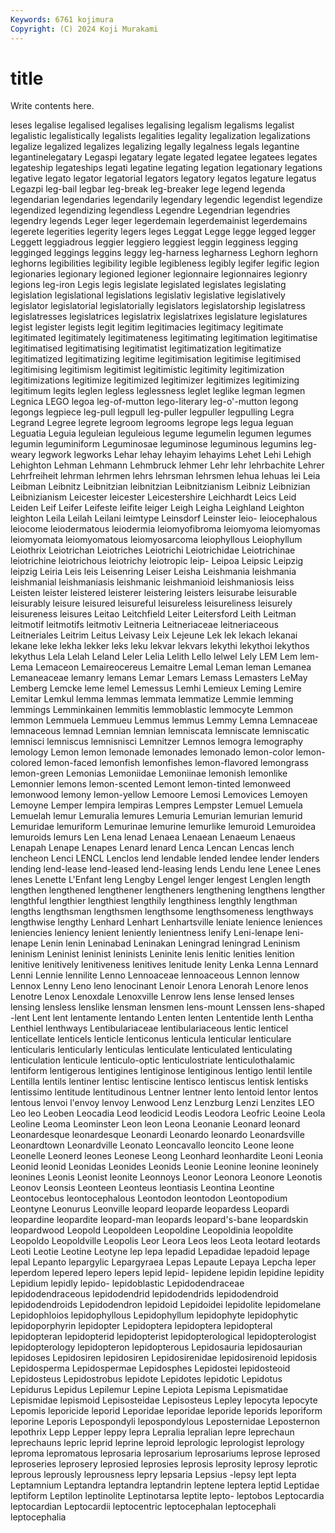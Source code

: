 ```yaml
---
Keywords: 6761 kojimura
Copyright: (C) 2024 Koji Murakami
---
```


# title

Write contents here.



leses legalise legalised legalises legalising
legalism legalisms legalist legalistic legalistically legalists legalities legality legalization legalizations
legalize legalized legalizes legalizing legally legalness legals legantine legantinelegatary Legaspi
legatary legate legated legatee legatees legates legateship legateships legati legatine
legating legation legationary legations legative legato legator legatorial legators legatory
legatos legature legatus Legazpi leg-bail legbar leg-break leg-breaker lege legend
legenda legendarian legendaries legendarily legendary legendic legendist legendize legendized legendizing
legendless Legendre Legendrian legendries legendry legends Leger leger legerdemain legerdemainist
legerdemains legerete legerities legerity legers leges Leggat Legge legge legged
legger Leggett leggiadrous leggier leggiero leggiest leggin legginess legging legginged
leggings leggins leggy leg-harness legharness Leghorn leghorn leghorns legibilities legibility
legible legibleness legibly legifer legific legion legionaries legionary legioned legioner
legionnaire legionnaires legionry legions leg-iron Legis legis legislate legislated legislates
legislating legislation legislational legislations legislativ legislative legislatively legislator legislatorial legislatorially
legislators legislatorship legislatress legislatresses legislatrices legislatrix legislatrixes legislature legislatures legist
legister legists legit legitim legitimacies legitimacy legitimate legitimated legitimately legitimateness
legitimating legitimation legitimatise legitimatised legitimatising legitimatist legitimatization legitimatize legitimatized legitimatizing
legitime legitimisation legitimise legitimised legitimising legitimism legitimist legitimistic legitimity legitimization
legitimizations legitimize legitimized legitimizer legitimizes legitimizing legitimum legits leglen legless
leglessness leglet leglike legman legmen Legnica LEGO legoa leg-of-mutton lego-literary
leg-o'-mutton legong legongs legpiece leg-pull legpull leg-puller legpuller legpulling Legra
Legrand Legree legrete legroom legrooms legrope legs legua leguan Leguatia
Leguia leguleian leguleious legume legumelin legumen legumes legumin leguminiform Leguminosae
leguminose leguminous legumins leg-weary legwork legworks Lehar lehay lehayim lehayims
Lehet Lehi Lehigh Lehighton Lehman Lehmann Lehmbruck lehmer Lehr lehr
lehrbachite Lehrer Lehrfreiheit lehrman lehrmen lehrs lehrsman lehrsmen lehua lehuas
lei Leia Leibman Leibnitz Leibnitzian leibnitzian Leibnitzianism Leibniz Leibnizian Leibnizianism
Leicester leicester Leicestershire Leichhardt Leics Leid Leiden Leif Leifer Leifeste
leifite leiger Leigh Leigha Leighland Leighton leighton Leila Leilah Leilani
leimtype Leinsdorf Leinster leio- leiocephalous leiocome leiodermatous leiodermia leiomyofibroma leiomyoma
leiomyomas leiomyomata leiomyomatous leiomyosarcoma leiophyllous Leiophyllum Leiothrix Leiotrichan Leiotriches Leiotrichi
Leiotrichidae Leiotrichinae leiotrichine leiotrichous leiotrichy leiotropic leip- Leipoa Leipsic Leipzig
leipzig Leiria Leis leis Leisenring Leiser Leisha Leishmania leishmania leishmanial
leishmaniasis leishmanic leishmanioid leishmaniosis leiss Leisten leister leistered leisterer leistering
leisters leisurabe leisurable leisurably leisure leisured leisureful leisureless leisureliness leisurely
leisureness leisures Leitao Leitchfield Leiter Leitersford Leith Leitman leitmotif leitmotifs
leitmotiv Leitneria Leitneriaceae leitneriaceous Leitneriales Leitrim Leitus Leivasy Leix Lejeune
Lek lek lekach lekanai lekane leke lekha lekker leks leku
lekvar lekvars lekythi lekythoi lekythos lekythus Lela Lelah Leland Leler
Lelia Lelith Lello lelwel Lely LEM Lem lem- Lema Lemaceon
Lemaireocereus Lemaitre Lemal Leman leman Lemanea Lemaneaceae lemanry lemans Lemar
Lemars Lemass Lemasters LeMay Lemberg Lemcke leme lemel Lemessus Lemhi
Lemieux Leming Lemire Lemitar Lemkul lemma lemmas lemmata lemmatize Lemmie
lemming lemmings Lemminkainen lemmitis lemmoblastic lemmocyte Lemmon lemmon Lemmuela Lemmueu
Lemmus lemmus Lemmy Lemna Lemnaceae lemnaceous lemnad Lemnian lemnian lemniscata
lemniscate lemniscatic lemnisci lemniscus lemnisnisci Lemnitzer Lemnos lemogra lemography lemology
Lemon lemon lemonade lemonades lemonado lemon-color lemon-colored lemon-faced lemonfish lemonfishes
lemon-flavored lemongrass lemon-green Lemonias Lemoniidae Lemoniinae lemonish lemonlike Lemonnier lemons
lemon-scented Lemont lemon-tinted lemonweed lemonwood lemony lemon-yellow Lemoore Lemosi Lemovices
Lemoyen Lemoyne Lemper lempira lempiras Lempres Lempster Lemuel Lemuela Lemuelah
lemur Lemuralia lemures Lemuria Lemurian lemurian lemurid Lemuridae lemuriform Lemurinae
lemurine lemurlike lemuroid Lemuroidea lemuroids lemurs Len Lena lenad Lenaea
Lenaean Lenaeum Lenaeus Lenapah Lenape Lenapes Lenard lenard Lenca Lencan
Lencas lench lencheon Lenci LENCL Lenclos lend lendable lended lendee
lender lenders lending lend-lease lend-leased lend-leasing lends Lendu lene Lenee
Lenes lenes Lenette L'Enfant leng Lengby Lengel lenger lengest Lenglen
length lengthen lengthened lengthener lengtheners lengthening lengthens lengther lengthful lengthier
lengthiest lengthily lengthiness lengthly lengthman lengths lengthsman lengthsmen lengthsome lengthsomeness
lengthways lengthwise lengthy Lenhard Lenhart Lenhartsville leniate lenience leniences leniencies
leniency lenient leniently lenientness lenify Leni-lenape leni-lenape Lenin lenin Leninabad
Leninakan Leningrad leningrad Leninism leninism Leninist leninist leninists Leninite lenis
lenitic lenities lenition lenitive lenitively lenitiveness lenitives lenitude lenity Lenka
Lenna Lennard Lenni Lennie lennilite Lenno Lennoaceae lennoaceous Lennon lennow
Lennox Lenny Leno leno lenocinant Lenoir Lenora Lenorah Lenore lenos
Lenotre Lenox Lenoxdale Lenoxville Lenrow lens lense lensed lenses lensing
lensless lenslike lensman lensmen lens-mount Lenssen lens-shaped -lent Lent lent
lentamente lentando Lenten lenten Lententide lenth Lentha Lenthiel lenthways Lentibulariaceae
lentibulariaceous lentic lenticel lenticellate lenticels lenticle lenticonus lenticula lenticular lenticulare
lenticularis lenticularly lenticulas lenticulate lenticulated lenticulating lenticulation lenticule lenticulo-optic lenticulostriate
lenticulothalamic lentiform lentigerous lentigines lentiginose lentiginous lentigo lentil lentile Lentilla
lentils lentiner lentisc lentiscine lentisco lentiscus lentisk lentisks lentissimo lentitude
lentitudinous Lentner lentner lento lentoid lentor lentos lentous lenvoi l'envoy
lenvoy Lenwood Lenz Lenzburg Lenzi Lenzites LEO Leo leo Leoben
Leocadia Leod leodicid Leodis Leodora Leofric Leoine Leola Leoline Leoma
Leominster Leon leon Leona Leonanie Leonard leonard Leonardesque leonardesque Leonardi
Leonardo leonardo Leonardsville Leonardtown Leonardville Leonato Leoncavallo leoncito Leone leone
Leonelle Leonerd leones Leonese Leong Leonhard leonhardite Leoni Leonia Leonid
leonid Leonidas Leonides Leonids Leonie Leonine leonine leoninely leonines Leonis
Leonist leonite Leonnoys Leonor Leonora Leonore Leonotis Leonov Leonsis Leonteen
Leonteus leontiasis Leontina Leontine Leontocebus leontocephalous Leontodon leontodon Leontopodium Leontyne
Leonurus Leonville leopard leoparde leopardess Leopardi leopardine leopardite leopard-man leopards
leopard's-bane leopardskin leopardwood Leopold Leopoldeen Leopoldine Leopoldinia leopoldite Leopoldo Leopoldville
Leopolis Leor Leora Leos leos Leota leotard leotards Leoti Leotie
Leotine Leotyne lep lepa lepadid Lepadidae lepadoid lepage lepal Lepanto
lepargylic Lepargyraea Lepas Lepaute Lepaya Lepcha leper leperdom lepered lepero
lepers lepid lepid- lepidene lepidin lepidine lepidity Lepidium lepidly lepido-
lepidoblastic Lepidodendraceae lepidodendraceous lepidodendrid lepidodendrids lepidodendroid lepidodendroids Lepidodendron lepidoid Lepidoidei
lepidolite lepidomelane Lepidophloios lepidophyllous Lepidophyllum lepidophyte lepidophytic lepidoporphyrin lepidopter Lepidoptera
lepidoptera lepidopteral lepidopteran lepidopterid lepidopterist lepidopterological lepidopterologist lepidopterology lepidopteron lepidopterous
Lepidosauria lepidosaurian lepidoses Lepidosiren lepidosiren Lepidosirenidae lepidosirenoid lepidosis Lepidosperma Lepidospermae
Lepidosphes Lepidostei lepidosteoid Lepidosteus Lepidostrobus lepidote Lepidotes lepidotic Lepidotus Lepidurus
Lepidus Lepilemur Lepine Lepiota Lepisma Lepismatidae Lepismidae lepismoid Lepisosteidae Lepisosteus
Lepley lepocyta lepocyte Lepomis leporicide leporid Leporidae leporidae leporide leporids
leporiform leporine Leporis Lepospondyli lepospondylous Leposternidae Leposternon lepothrix Lepp Lepper
leppy lepra Lepralia lepralian lepre leprechaun leprechauns lepric leprid leprine
leproid leprologic leprologist leprology leproma lepromatous leprosaria leprosarium leprosariums leprose
leprosed leproseries leprosery leprosied leprosies leprosis leprosity leprosy leprotic leprous
leprously leprousness lepry lepsaria Lepsius -lepsy lept lepta Leptamnium Leptandra
leptandra leptandrin leptene leptera leptid Leptidae leptiform Leptilon leptinolite Leptinotarsa
leptite lepto- leptobos Leptocardia leptocardian Leptocardii leptocentric leptocephalan leptocephali leptocephalia
